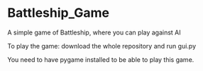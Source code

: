 # Battleship_Game
A simple game of Battleship, where you can play against AI
 
To play the game: download the whole repository and run gui.py
 
You need to have pygame installed to be able to play this game.
